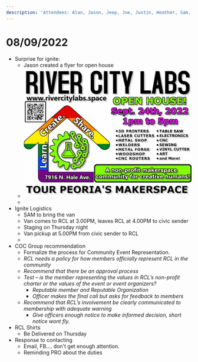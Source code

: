 ```yaml
---
description: 'Attendees: Alan, Jason, Jeep, Joe, Justin, Heather, Sam, Wes'
---
```


# 08/09/2022

* Surprise for ignite:
  * Jason created a flyer for open house
  * ![](<../../../.gitbook/assets/image (2) (1) (2).png>)
  *
* Ignite Logistics
  * SAM to bring the van
  * Van comes to RCL at 3.00PM, leaves RCL at 4.00PM to civic sender
  * Staging on Thursday night
  * Van pickup at 5.00PM from civic sender to RCL
  *
* COC Group recommendation
  * Formalize the process for Community Event Representation.
  * _RCL needs a policy for how members officially represent RCL in the community_&#x20;
  * _Recommend that there be an approval process_
  * _Test – is the member representing the values in RCL’s non-profit charter or the values of the event or event organizers?_
    * _Reputable member and Reputable Organization_
    * _Officer makes the final call but asks for feedback to members_&#x20;
  * _Recommend that RCL’s involvement be clearly communicated to membership with adequate warning_
    * _Give officers enough notice to make informed decision, short notice wont fly._
* RCL Shirts&#x20;
  * Be Delivered on Thursday
* Response to contacting&#x20;
  * Email, FB.... don't get enough attention.&#x20;
  * Reminding PRO about the duties

